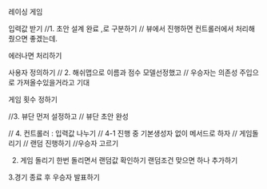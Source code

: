 레이싱 게임

입력값 받기 //1. 초안 설계 완료
,로 구분하기 // 뷰에서 진행하면 컨트롤러에서 처리해줬으면 좋겠는데.

에러나면 처리하기

사용자 정의하기
// 2. 해쉬맵으로 이름과 점수 모델선정했고
// 우승자는 의존성 주입으로 가져올수있을거라고 기대

게임 횟수 정하기

//3. 뷰단 먼저 설정하고
// 뷰단 초안 완성

// 4. 컨트롤러 : 입력값 나누기
// 4-1 진행 중 기본생성자 없이 메서드로 하자 
// 게임돌리기
// 랜덤 진행하기
//우승자 고르기

2. 게임 돌리기
한번 돌리면서 랜덤값 확인하기
랜덤조건 맞으면 
하나 추가하기

3.경기 종료 후 우승자 발표하기
